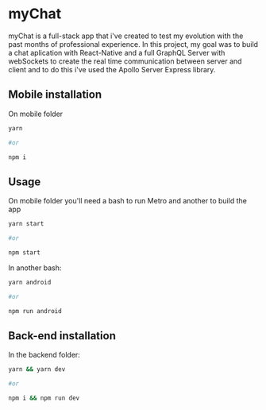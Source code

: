 # myChat

myChat is a full-stack app that i've created to test my evolution with the past months of professional experience.
In this project, my goal was to build a chat aplication with React-Native and a full GraphQL Server with webSockets to create the real time communication between server and client and to do this i've used the Apollo Server Express library.

## Mobile installation

On mobile folder

```bash
yarn

#or

npm i
```

## Usage

On mobile folder you'll need a bash to run Metro and another to build the app

```bash
yarn start

#or

npm start
```

In another bash:

```bash
yarn android

#or

npm run android
```

## Back-end installation

In the backend folder:

```bash
yarn && yarn dev

#or

npm i && npm run dev
```
